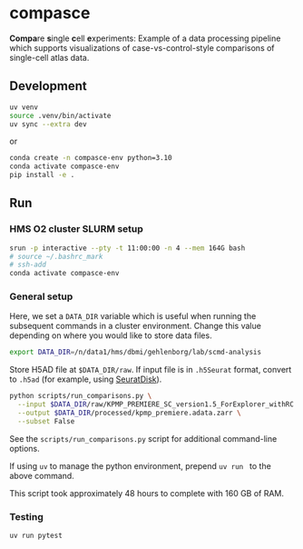 # compasce

<!--[![PyPI](https://img.shields.io/pypi/v/compasce)](https://pypi.org/project/compasce)-->

**Compa**re **s**ingle **c**ell **e**xperiments: Example of a data processing pipeline which supports visualizations of case-vs-control-style comparisons of single-cell atlas data.


<!--
## Installation

```sh
pip install compasce
```

## Usage

```python
import compasce as csc

adata = read_h5ad("my_adata.h5ad")
zarr_path = "my_adata.h5ad.zarr"
client = csc.create_dask_client()

csc.run_all(adata, zarr_path, client=client)
```

Or, run functions individually:

```python
import compasce as csc

adata = read_h5ad("my_adata.h5ad")
zarr_path = "my_adata.h5ad.zarr"
client = csc.create_dask_client()

ladata = csc.io.create_lazy_anndata(adata, zarr_path, client=client)

# Normalization
csc.normalize_basic(ladata)
csc.normalize_pearson_residuals(ladata)
```

-->



<!--
## ComparativeData format

We define a ComparativeData object which is a container for AnnData, MuData, and SpatialData objects.
This format serves as a convention for how to organize pre-computed comparison results and store them on-disk.
It will not support all possible comparative use cases, but instead aims to support a set of common use cases that we have identified.

The ComparativeData object, on-disk, is a container Zarr store for existing formats from the scverse ecosystem, which themselves can also be stored via Zarr, leveraging the hierarchy of groups/arrays concepts.

**Note**: this format is subject to change as we gain experience using it downstream for visualization purposes or through other feedback.
-->
<!-- raw text for https://tree.nathanfriend.com
my_atlas.cdata.zarr
  - __all__                          # no comparison or filtering
    - cells.adata.zarr             # TODO: also support mudata
      - uns/compasce             # special metadata, will be uns-consolidated
          obsType: "cell"
          featureType: "gene"
    - participants.adata.zarr    
      - uns/compasce
        obsType: "participant"
        featureType: "clinical"    
  - compare_celltype.val_b_cell.__rest__
    - ranked_genes.adata.zarr
      - uns/compasce
        featureType: "gene"
    - ranked_pathways.adata.zarr
      - uns/compasce
        featureType: "pathway"
  - compare_celltype.val_cytotoxic_t_cell.__rest__
    - ranked_genes.adata.zarr
    - ranked_pathways.adata.zarr
  - compare_disease.val_healthy_reference.val_aki
     - adata.zarr                         # lemur results
  - filter_celltype.val_fibroblast.compare_disease.val_healthy_reference.val_AKI
    - ranked_genes.adata.zarr
    - ranked_pathways.adata.zarr
  - .zmetadata                              # zarr consolidated metadata
  - .zattrs                                 # uns-consolidated metadata
-->

<!--
```
my_atlas.cdata.zarr
├── __all__                          # no comparison or filtering
│   ├── cells.adata.zarr             # TODO: also support mudata
│   │   └── uns/compasce             # special metadata, will be uns-consolidated
│   │       ├── obsType: "cell"
│   │       └── featureType: "gene"
│   └── participants.adata.zarr    
│       └── uns/compasce
│           ├── obsType: "participant"
│           └── featureType: "clinical"    
├── compare_celltype.val_b_cell.__rest__
│   ├── ranked_genes.adata.zarr
│   │   └── uns/compasce
│   │       └── featureType: "gene"
│   └── ranked_pathways.adata.zarr
│       └── uns/compasce
│           └── featureType: "pathway"
├── compare_celltype.val_cytotoxic_t_cell.__rest__
│   ├── ranked_genes.adata.zarr
│   └── ranked_pathways.adata.zarr
├── compare_disease.val_healthy_reference.val_aki
│   └── adata.zarr                         # lemur results
├── filter_celltype.val_fibroblast.compare_disease.val_healthy_reference.val_AKI
│   ├── ranked_genes.adata.zarr
│   └── ranked_pathways.adata.zarr
├── .zmetadata                              # zarr consolidated metadata
└── .zattrs                                 # uns-consolidated metadata
```


Principles:
- The intermediate directory names should follow a formula, but are primarily meant to be human readable (as opposed to machine readable). Downstream apps/tools should not rely on these names (but may rely on the names of the leaf `*.zarr` sub-sub-directories).
- Machine-readable metadata should be stored in the `uns/compasce` dictionaries, which are then consolidated into `/.zattrs` in the root of the `.cdata.zarr` store.
- A downstream application should be able to read the `/.zmetadata` and `/.zattrs` data to understand all comparisons that were performed and where that data is stored within the rest of the zarr store.

### Note on alternative approaches

Other approaches have limitations, for example, while a single differential expression test result can be stored in `adata.uns["rank_genes_groups"]` using numpy structured arrays, there is not a standard way to extend this to multiple test results or align the dataframe with other `var` metadata.
These approaches work well when plots are generated using python and but we need more standard ways to organize such results in order to develop interactive tools around them.
Another alternative would be to port the comparative methods to webassembly or javascript but this space of methods moves very rapidly and porting/compilation is often not trivial.
For example, methods may have long execution times or high computational resource requirements, complicating a porting approach.

-->

## Development

```sh
uv venv
source .venv/bin/activate
uv sync --extra dev
```

or

```sh
conda create -n compasce-env python=3.10
conda activate compasce-env
pip install -e .
```

<!--
Download example data:

```sh
bash ./scripts/download_data.sh
```

Create a subset of example data:

```sh
python ./scripts/subset_h5ad.py \
    --input ./data/lake_et_al.full.h5ad \
    --output ./data/lake_et_al.subset.h5ad
```
-->

## Run

### HMS O2 cluster SLURM setup

```sh
srun -p interactive --pty -t 11:00:00 -n 4 --mem 164G bash
# source ~/.bashrc_mark
# ssh-add
conda activate compasce-env
```

### General setup

Here, we set a `DATA_DIR` variable which is useful when running the subsequent commands in a cluster environment.
Change this value depending on where you would like to store data files.

```sh
export DATA_DIR=/n/data1/hms/dbmi/gehlenborg/lab/scmd-analysis
```

Store H5AD file at `$DATA_DIR/raw`.
If input file is in `.h5Seurat` format, convert to `.h5ad` (for example, using [SeuratDisk](https://mojaveazure.github.io/seurat-disk/articles/convert-anndata.html)).

<!--
```sh
cd $DATA_DIR/raw
curl -L -o KPMP_PREMIERE_SC_version1.5_ForExplorer_withRC.032624.h5ad "https://storage.googleapis.com/vitessce-demo-data/kpmp-jan-2025/KPMP_PREMIERE_SC_version1.5_ForExplorer_withRC.032624.h5ad"
cd -
```
-->

<!--

```sh
uv run python scripts/run_comparisons.py \
  --input data/raw/KPMP_PREMIERE_SC_version1.5_ForExplorer_withRC.032624.h5ad \
  --output data/processed/kpmp_premiere_small.adata.zarr \
  --subset True \
  --overwrite True \
  --mem-limit 2GB
```
-->

```sh
python scripts/run_comparisons.py \
  --input $DATA_DIR/raw/KPMP_PREMIERE_SC_version1.5_ForExplorer_withRC.032624.h5ad \
  --output $DATA_DIR/processed/kpmp_premiere.adata.zarr \
  --subset False
```

See the `scripts/run_comparisons.py` script for additional command-line options.

If using `uv` to manage the python environment, prepend `uv run ` to the above command.

This script took approximately 48 hours to complete with 160 GB of RAM.

<!--
### Upload the results

```sh
gcloud auth login

cd $DATA_DIR/processed

gsutil -m cp -r ./kpmp_premiere.adata.zarr gs://vitessce-demo-data/scmd-analysis-october-2023
```
-->

### Testing

```sh
uv run pytest
```
